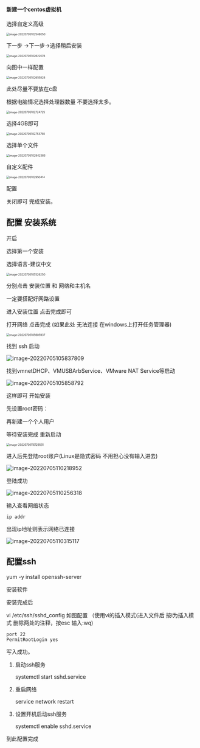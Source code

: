 #### 新建一个centos虚拟机

选择自定义高级

<img src="C:\Users\86176\AppData\Roaming\Typora\typora-user-images\image-20220705102546050.png" alt="image-20220705102546050" style="zoom:50%;" />

下一步 ->下一步->选择稍后安装

<img src="C:\Users\86176\AppData\Roaming\Typora\typora-user-images\image-20220705102622078.png" alt="image-20220705102622078" style="zoom:50%;" />



向图中一样配置

<img src="C:\Users\86176\AppData\Roaming\Typora\typora-user-images\image-20220705102655828.png" alt="image-20220705102655828" style="zoom:50%;" />

此处尽量不要放在c盘



根据电脑情况选择处理器数量 不要选择太多。

<img src="C:\Users\86176\AppData\Roaming\Typora\typora-user-images\image-20220705102724725.png" alt="image-20220705102724725" style="zoom:50%;" />

选择4GB即可

<img src="C:\Users\86176\AppData\Roaming\Typora\typora-user-images\image-20220705102753750.png" alt="image-20220705102753750" style="zoom:50%;" />

选择单个文件

<img src="C:\Users\86176\AppData\Roaming\Typora\typora-user-images\image-20220705102842383.png" alt="image-20220705102842383" style="zoom:50%;" />

自定义配件

<img src="C:\Users\86176\AppData\Roaming\Typora\typora-user-images\image-20220705102950414.png" alt="image-20220705102950414" style="zoom:50%;" />

配置

关闭即可 完成安装。





## 配置 安装系统

开启

选择第一个安装

选择语言-建议中文 

<img src="C:\Users\86176\AppData\Roaming\Typora\typora-user-images\image-20220705105526250.png" alt="image-20220705105526250" style="zoom:50%;" />

分别点击  安装位置  和 网络和主机名

一定要搭配好网路设置

进入安装位置 点击完成即可

打开网络 点击完成 (如果此处 无法连接 在windows上打开任务管理器)

<img src="C:\Users\86176\AppData\Roaming\Typora\typora-user-images\image-20220705105605937.png" alt="image-20220705105605937" style="zoom:50%;" />

找到 ssh 启动

![image-20220705105837809](C:\Users\86176\AppData\Roaming\Typora\typora-user-images\image-20220705105837809.png)

找到vmnetDHCP、VMUSBArbService、VMware NAT Service等启动

![image-20220705105858792](C:\Users\86176\AppData\Roaming\Typora\typora-user-images\image-20220705105858792.png)

这样即可 开始安装

先设置root密码：

再新建一个个人用户

等待安装完成  重新启动

<img src="C:\Users\86176\AppData\Roaming\Typora\typora-user-images\image-20220705110123531.png" alt="image-20220705110123531" style="zoom:50%;" />

进入后先登陆root账户(Linux是隐式密码 不用担心没有输入进去)

![image-20220705110218952](C:\Users\86176\AppData\Roaming\Typora\typora-user-images\image-20220705110218952.png)

登陆成功

![image-20220705110256318](C:\Users\86176\AppData\Roaming\Typora\typora-user-images\image-20220705110256318.png)

输入查看网络状态

```shell
ip addr
```

出现ip地址则表示网络已连接

![image-20220705110315117](C:\Users\86176\AppData\Roaming\Typora\typora-user-images\image-20220705110315117.png)

## 配置ssh

yum -y install openssh-server

安装软件

安装完成后

vi /etc/ssh/sshd_config  如图配置 （使用vi的插入模式(进入文件后 按i为插入模式 删除两处的注释，按esc 输入:wq)

~~~ 
port 22
PermitRootLogin yes
~~~



写入成功。

1. 启动ssh服务

   systemctl start sshd.service

2. 重启网络

   service network restart

3. 设置开机启动ssh服务

   systemctl enable sshd.service

到此配置完成